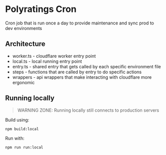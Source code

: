 # Polyratings Cron

Cron job that is run once a day to provide maintenance and sync prod to dev environments

## Architecture

-   worker.ts - cloudflare worker entry point
-   local.ts - local running entry point
-   entry.ts - shared entry that gets called by each specific environment file
-   steps - functions that are called by entry to do specific actions
-   wrappers - api wrappers that make interacting with cloudflare more ergonomic

## Running locally

> WARNING ZONE: Running locally still connects to production servers

Build using:

```bash
npm build:local
```

Run with:

```bash
npm run run:local
```
